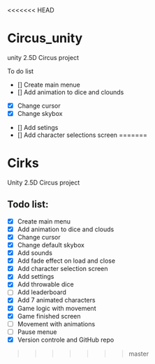 <<<<<<< HEAD
# Circus_unity
unity 2.5D Circus project 


To do list 
- [] Create main menue
- [] Add animation to dice and clounds 
- [x] Change cursor
- [x] Change skybox 
- [] Add setings
- [] Add character selections screen
=======
# Cirks
Unity 2.5D Circus project

## Todo list:
- [x] Create main menu
- [x] Add animation to dice and clouds
- [x] Change cursor
- [x] Change default skybox
- [x] Add sounds
- [x] Add fade effect on load and close
- [x] Add character selection screen
- [x] Add settings
- [x] Add throwable dice
- [ ] Add leaderboard
- [x] Add 7 animated characters
- [x] Game logic with movement
- [x] Game finished screen
- [ ] Movement with animations
- [ ] Pause menue
- [x] Version controle and GitHub repo
>>>>>>> master
